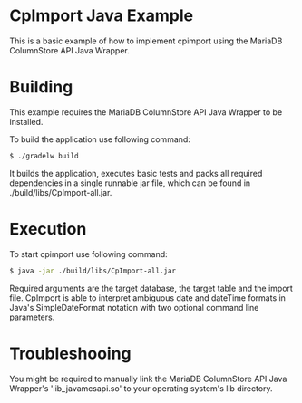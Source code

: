 # CpImport Java Example
This is a basic example of how to implement cpimport using the MariaDB ColumnStore API Java Wrapper.

# Building
This example requires the MariaDB ColumnStore API Java Wrapper to be installed. 

To build the application use following command:
```sh
$ ./gradelw build
```

It builds the application, executes basic tests and packs all required dependencies in a single runnable jar file, which can be found in ./build/libs/CpImport-all.jar.

# Execution
To start cpimport use following command:

```sh
$ java -jar ./build/libs/CpImport-all.jar
```

Required arguments are the target database, the target table and the import file.
CpImport is able to interpret ambiguous date and dateTime formats in Java's SimpleDateFormat notation with two optional command line parameters.

# Troubleshooing
You might be required to manually link the MariaDB ColumnStore API Java Wrapper's 'lib_javamcsapi.so' to your operating system's lib directory. 

